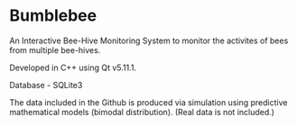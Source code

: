 # Bumblebee
  An Interactive Bee-Hive Monitoring System to monitor the activites of bees from multiple bee-hives. 
  
  Developed in C++ using Qt v5.11.1.
  
  Database - SQLite3
  
The data included in the Github is produced via simulation using predictive mathematical models (bimodal distribution). (Real data is not included.)


  
  
  
  
  
